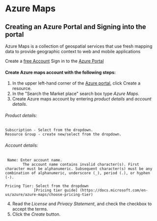 # Azure Maps

## Creating an Azure Portal and Signing into the portal

Azure Maps is a collection of geospatial services that use fresh mapping data to provide geographic context to web and mobile applications

Create a [free Account](https://azure.microsoft.com/free/?WT.mc_id=A261C142F)
Sign in to the [Azure Portal](https://portal.azure.com/)

#### Create Azure maps account with the following steps: 

1. In the upper left-hand corner of the [Azure portal](https://portal.azure.com/), click Create a resource.
2. In the "Search the Market place" search box type _Azure Maps_.
3. Create Azure maps account by entering _product details_ and _account details_.
  ###### Product details:
    Subscription - Select from the dropdown. 
    Resource Group - create new/select from the dropdown. 
    
  ###### Account details:
     Name: Enter account name. 
            The account name contains invalid character(s). First character must be alphanumeric. Subsequent character(s) must be any combination of alphanumeric, underscore (_), period (.), or hyphen (-).
            
    Pricing Tier: Select from the dropdown
                 [Pricing tier guide] (https://docs.microsoft.com/en-us/azure/azure-maps/choose-pricing-tier)
            
 4. Read the _License_ and _Privacy Statement_, and check the checkbox to accept the terms.
 5. Click the _Create_ button.
 
    
    
    





